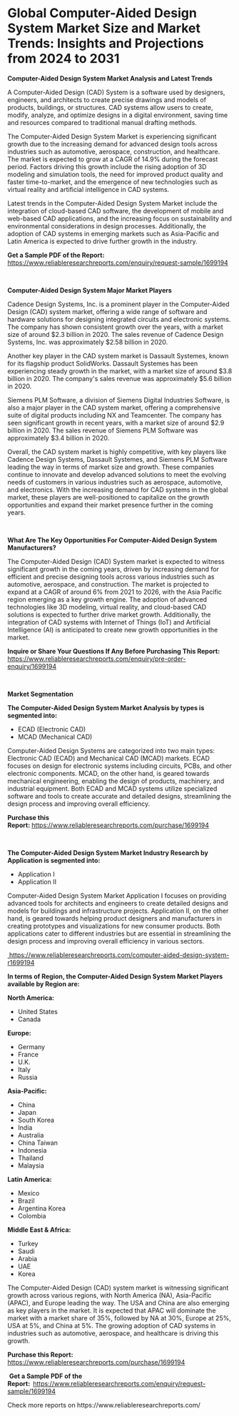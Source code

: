 <p><h1>Global Computer-Aided Design System Market Size and Market Trends: Insights and Projections from 2024 to 2031</h1></p><p><strong>Computer-Aided Design System Market Analysis and Latest Trends</strong></p>
<p><p>A Computer-Aided Design (CAD) System is a software used by designers, engineers, and architects to create precise drawings and models of products, buildings, or structures. CAD systems allow users to create, modify, analyze, and optimize designs in a digital environment, saving time and resources compared to traditional manual drafting methods.</p><p>The Computer-Aided Design System Market is experiencing significant growth due to the increasing demand for advanced design tools across industries such as automotive, aerospace, construction, and healthcare. The market is expected to grow at a CAGR of 14.9% during the forecast period. Factors driving this growth include the rising adoption of 3D modeling and simulation tools, the need for improved product quality and faster time-to-market, and the emergence of new technologies such as virtual reality and artificial intelligence in CAD systems.</p><p>Latest trends in the Computer-Aided Design System Market include the integration of cloud-based CAD software, the development of mobile and web-based CAD applications, and the increasing focus on sustainability and environmental considerations in design processes. Additionally, the adoption of CAD systems in emerging markets such as Asia-Pacific and Latin America is expected to drive further growth in the industry.</p></p>
<p><strong>Get a Sample PDF of the Report:&nbsp;</strong> <a href="https://www.reliableresearchreports.com/enquiry/request-sample/1699194">https://www.reliableresearchreports.com/enquiry/request-sample/1699194</a></p>
<p>&nbsp;</p>
<p><strong>Computer-Aided Design System Major Market Players</strong></p>
<p><p>Cadence Design Systems, Inc. is a prominent player in the Computer-Aided Design (CAD) system market, offering a wide range of software and hardware solutions for designing integrated circuits and electronic systems. The company has shown consistent growth over the years, with a market size of around $2.3 billion in 2020. The sales revenue of Cadence Design Systems, Inc. was approximately $2.58 billion in 2020.</p><p>Another key player in the CAD system market is Dassault Systemes, known for its flagship product SolidWorks. Dassault Systemes has been experiencing steady growth in the market, with a market size of around $3.8 billion in 2020. The company's sales revenue was approximately $5.6 billion in 2020. </p><p>Siemens PLM Software, a division of Siemens Digital Industries Software, is also a major player in the CAD system market, offering a comprehensive suite of digital products including NX and Teamcenter. The company has seen significant growth in recent years, with a market size of around $2.9 billion in 2020. The sales revenue of Siemens PLM Software was approximately $3.4 billion in 2020.</p><p>Overall, the CAD system market is highly competitive, with key players like Cadence Design Systems, Dassault Systemes, and Siemens PLM Software leading the way in terms of market size and growth. These companies continue to innovate and develop advanced solutions to meet the evolving needs of customers in various industries such as aerospace, automotive, and electronics. With the increasing demand for CAD systems in the global market, these players are well-positioned to capitalize on the growth opportunities and expand their market presence further in the coming years.</p></p>
<p>&nbsp;</p>
<p><strong>What Are The Key Opportunities For Computer-Aided Design System Manufacturers?</strong></p>
<p><p>The Computer-Aided Design (CAD) System market is expected to witness significant growth in the coming years, driven by increasing demand for efficient and precise designing tools across various industries such as automotive, aerospace, and construction. The market is projected to expand at a CAGR of around 6% from 2021 to 2026, with the Asia Pacific region emerging as a key growth engine. The adoption of advanced technologies like 3D modeling, virtual reality, and cloud-based CAD solutions is expected to further drive market growth. Additionally, the integration of CAD systems with Internet of Things (IoT) and Artificial Intelligence (AI) is anticipated to create new growth opportunities in the market.</p></p>
<p><strong>Inquire or Share Your Questions If Any Before Purchasing This Report:</strong> <a href="https://www.reliableresearchreports.com/enquiry/pre-order-enquiry/1699194">https://www.reliableresearchreports.com/enquiry/pre-order-enquiry/1699194</a></p>
<p>&nbsp;</p>
<p><strong>Market Segmentation</strong></p>
<p><strong>The Computer-Aided Design System Market Analysis by types is segmented into:</strong></p>
<p><ul><li>ECAD (Electronic CAD)</li><li>MCAD (Mechanical CAD)</li></ul></p>
<p><p>Computer-Aided Design Systems are categorized into two main types: Electronic CAD (ECAD) and Mechanical CAD (MCAD) markets. ECAD focuses on design for electronic systems including circuits, PCBs, and other electronic components. MCAD, on the other hand, is geared towards mechanical engineering, enabling the design of products, machinery, and industrial equipment. Both ECAD and MCAD systems utilize specialized software and tools to create accurate and detailed designs, streamlining the design process and improving overall efficiency.</p></p>
<p><strong>Purchase this Report:&nbsp;</strong><a href="https://www.reliableresearchreports.com/purchase/1699194">https://www.reliableresearchreports.com/purchase/1699194</a></p>
<p>&nbsp;</p>
<p><strong>The Computer-Aided Design System Market Industry Research by Application is segmented into:</strong></p>
<p><ul><li>Application I</li><li>Application II</li></ul></p>
<p><p>Computer-Aided Design System Market Application I focuses on providing advanced tools for architects and engineers to create detailed designs and models for buildings and infrastructure projects. Application II, on the other hand, is geared towards helping product designers and manufacturers in creating prototypes and visualizations for new consumer products. Both applications cater to different industries but are essential in streamlining the design process and improving overall efficiency in various sectors.</p></p>
<p><a href="https://www.reliableresearchreports.com/computer-aided-design-system-r1699194">&nbsp;https://www.reliableresearchreports.com/computer-aided-design-system-r1699194</a></p>
<p><strong>In terms of Region, the Computer-Aided Design System Market Players available by Region are:</strong></p>
<p>
    <p> <strong> North America: </strong>
        <ul>
            <li>United States</li>
            <li>Canada</li>
        </ul>
        </p> 
    <p> <strong> Europe: </strong>
        <ul>
            <li>Germany</li>
            <li>France</li>
            <li>U.K.</li>
            <li>Italy</li>
            <li>Russia</li>
        </ul>
        </p> 
    <p> <strong> Asia-Pacific: </strong>
        <ul>
            <li>China</li>
            <li>Japan</li>
            <li>South Korea</li>
            <li>India</li>
            <li>Australia</li>
            <li>China Taiwan</li>
            <li>Indonesia</li>
            <li>Thailand</li>
            <li>Malaysia</li>
        </ul>
        </p> 
    <p> <strong> Latin America: </strong>
        <ul>
            <li>Mexico</li>
            <li>Brazil</li>
            <li>Argentina Korea</li>
            <li>Colombia</li>
        </ul>
        </p> 
    <p> <strong> Middle East & Africa: </strong>
        <ul>
            <li>Turkey</li>
            <li>Saudi</li>
            <li>Arabia</li>
            <li>UAE</li>
            <li>Korea</li>
        </ul>
    </p>
    </p>
<p><p>The Computer-Aided Design (CAD) system market is witnessing significant growth across various regions, with North America (NA), Asia-Pacific (APAC), and Europe leading the way. The USA and China are also emerging as key players in the market. It is expected that APAC will dominate the market with a market share of 35%, followed by NA at 30%, Europe at 25%, USA at 5%, and China at 5%. The growing adoption of CAD systems in industries such as automotive, aerospace, and healthcare is driving this growth.</p></p>
<p><strong>Purchase this Report: </strong><a href="https://www.reliableresearchreports.com/purchase/1699194">https://www.reliableresearchreports.com/purchase/1699194</a></p>
<p>&nbsp;<strong>Get a Sample PDF of the Report:&nbsp;&nbsp;</strong><a href="https://www.reliableresearchreports.com/enquiry/request-sample/1699194">https://www.reliableresearchreports.com/enquiry/request-sample/1699194</a></p>
<p><strong></strong></p>
<p>Check more reports on https://www.reliableresearchreports.com/</p>